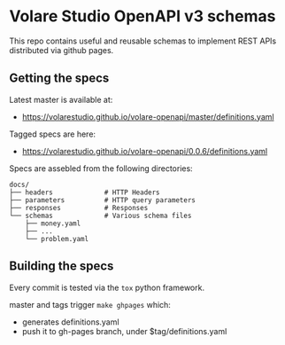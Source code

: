 # Volare Studio OpenAPI v3 schemas
This repo contains useful and reusable schemas to implement REST APIs
distributed via github pages.

## Getting the specs

Latest master is available at:

- https://volarestudio.github.io/volare-openapi/master/definitions.yaml

Tagged specs are here:

- https://volarestudio.github.io/volare-openapi/0.0.6/definitions.yaml


Specs are assebled from the following directories:

```
docs/
├── headers             # HTTP Headers
├── parameters          # HTTP query parameters
├── responses           # Responses
└── schemas             # Various schema files
    ├── money.yaml
    ├── ...
    └── problem.yaml
```

## Building the specs

Every commit is tested via the `tox` python framework.

master and tags trigger `make ghpages` which:

- generates definitions.yaml
- push it to gh-pages branch, under $tag/definitions.yaml

